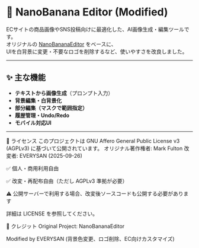 # 🍌 NanoBanana Editor (Modified)

ECサイトの商品画像やSNS投稿向けに最適化した、AI画像生成・編集ツールです。  
オリジナルの [NanoBananaEditor](https://nanobananaeditor.dev) をベースに、  
UIを白背景に変更・不要なロゴを削除するなど、使いやすさを改良しました。

---

## ✨ 主な機能

- **テキストから画像生成**（プロンプト入力）
- **背景編集・白背景化**
- **部分編集（マスクで範囲指定）**
- **履歴管理・Undo/Redo**
- **モバイル対応UI**

---


📄 ライセンス
このプロジェクトは GNU Affero General Public License v3 (AGPLv3) に基づいて公開されています。
オリジナル著作権者: Mark Fulton
改変者: EVERYSAN (2025-09-26)

✅ 個人・商用利用自由

✅ 改変・再配布自由（ただし AGPLv3 準拠が必要）

⚠️ 公開サーバーで利用する場合、改変後ソースコードも公開する必要があります

詳細は LICENSE を参照してください。

🔗 クレジット
Original Project: NanoBananaEditor

Modified by EVERYSAN (背景色変更、ロゴ削除、EC向けカスタマイズ)
